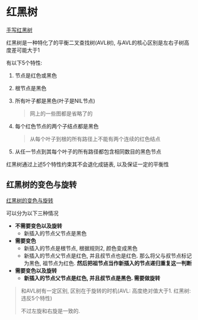 # 红黑树

[手写红黑树](https://cloud.tencent.com/developer/article/1739709)

红黑树是一种特化了的平衡二叉查找树(AVL树), 与AVL的核心区别是左右子树高度差可能大于1

有以下5个特性: 

1. 节点是红色或黑色

2. 根节点是黑色

3. 所有叶子都是黑色(叶子是NIL节点)

   > 网上的一些图都是省略了的

4. 每个红色节点的两个子结点都是黑色

   > 从每个叶子到根的所有路径上不能有两个连续的红色结点

5. 从任一节点到其每个叶子的所有路径都包含相同数目的黑色节点

红黑树通过上述5个特性约束其不会退化成链表, 以及保证一定的平衡性



## 红黑树的变色与旋转

[红黑树的变色与旋转](https://zhuanlan.zhihu.com/p/102693409)

可以分为以下三种情况

* **不需要变色以及旋转**
  * 新插入的节点父节点是黑色
* **需要变色**
  * 新插入的节点是根节点, 根据规则2, 颜色变成黑色
  * 新插入的节点父节点是红色, 并且叔节点也是红色. 那么将父与叔节点标记为黑色, 祖节点为红色. **然后把祖节点当作新插入的节点递归重复这一判断**
* **需要变色以及旋转**
  * **新插入的节点父节点是红色, 并且叔节点是黑色. 需要做旋转**

> 和AVL树有一定区别, 区别在于旋转的时机(AVL: 高度绝对值大于1. 红黑树: 违反5个特性)
>
> 不过左旋和右旋是一致的. 
